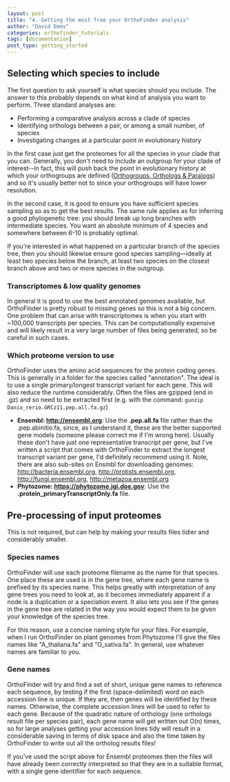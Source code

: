 ```yaml
---
layout: post
title: "4. Getting the most from your OrthoFinder analysis"
author: "David Emms"
categories: orthofinder_tutorials
tags: [documentation]
post_type: getting_started
---
```


## Selecting which species to include
The first question to ask yourself is what species should you include. The answer to this probably depends on what kind of analysis you want to perform. Three standard analyses are: 

* Performing a comparative analysis across a clade of species
* Identifying orthologs between a pair, or among a small number, of species
* Investigating changes at a particular point in evolutionary history

In the first case just get the proteomes for all the species in your clade that you can. Generally, you don't need to include an outgroup for your clade of interest--in fact, this will push back the point in evolutionary history at which your orthogroups are defined (<a href="https://github.com/davidemms/OrthoFinder#orthogroups-orthologs--paralogs">Orthogroups, Orthologs & Paralogs</a>) and so it's usually better not to since your orthogroups will have lower resolution.

In the second case, it is good to ensure you have sufficient species sampling so as to get the best results. The same rule applies as for inferring a good phylogenetic tree: you should break up long branches with intermediate species. You want an absolute minimum of 4 species and somewhere between 6-10 is probably optimal. 

If you're interested in what happened on a particular branch of the species tree, then you should likewise ensure good species sampling&mdash;ideally at least two species below the branch, at least two species on the closest branch above and two or more species in the outgroup.

### Transcriptomes & low quality genomes
In general it is good to use the best annotated genomes available, but OrthoFinder is pretty robust to missing genes so this is not a big concern. One problem that can arise with transcriptomes is when you start with ~100,000 transcripts per species. This can be computationally expensive and will likely result in a very large number of files being generated, so be careful in such cases.

### Which proteome version to use
OrthoFinder uses the amino acid sequences for the protein coding genes. This is generally in a folder for the species called "annotation". The ideal is to use a single primary/longest transcript variant for each gene. This will also reduce the runtime considerably. Often the files are gzipped (end in .gz) and so need to be extracted first (e.g. with the command: `gunzip Danio_rerio.GRCz11.pep.all.fa.gz`)  

* **Ensembl: <http://ensembl.org>**: Use the **.pep.all.fa** file rather than the .pep.abinitio.fa, since, as I understand it, these are the better supported gene models (someone please correct me if I'm wrong here). Usually these don't have just one representative transcript per gene, but I've written a script that comes with OrthoFinder to extract the longest transcript variant per gene, I'd definitely recommend using it. Note, there are also sub-sites on Ensmbl for downloading genomes: http://bacteria.ensembl.org, http://protists.ensembl.org, http://fungi.ensembl.org, http://metazoa.ensembl.org
* **Phytozome: <https://phytozome.jgi.doe.gov>**: Use the **.protein_primaryTranscriptOnly.fa** file.
<!--- * **NCBI: ftp://ftp.ncbi.nih.gov/genomes/**--->
<!--- * And many other sources--->

## Pre-processing of input proteomes
This is not required, but can help by making your results files tidier and considerably smaller.

### Species names
OrthoFinder will use each proteome filename as the name for that species. One place these are used is in the gene tree, where each gene name is prefixed by its species name. This helps greatly with interpretation of any gene trees you need to look at, as it becomes immediately apparent if a node is a duplication or a speciation event. It also lets you see if the genes in the gene tree are related in the way you would expect them to be given your knowledge of the species tree. 

For this reason, use a concise naming style for your files. For example, when I run OrthoFinder on plant genomes from Phytozome I'll give the files names like "A_thaliana.fa" and "O_sativa.fa". In general, use whatever names are familiar to you.

### Gene names 
OrthoFinder will try and find a set of short, unique gene names to reference each sequence, by testing if the first (space-delimited) word on each accession line is unique. If they are, then genes will be identified by these names. Otherwise, the complete accession lines will be used to refer to each gene. Because of the quadratic nature of orthology (one orthologs result file per species pair), each gene name will get written out O(n) times, so for large analyses getting your accession lines tidy will result in a considerable saving in terms of disk space and also the time taken by OrthoFinder to write out all the ortholog results files!

If you've used the script above for Ensembl proteomes then the files will have already been correctly interpreted so that they are in a suitable format, with a single gene identifier for each sequence. 

<!--- ## Running OrthoFinder with a corrected species tree.--->